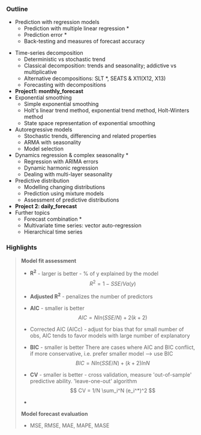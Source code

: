 ### Outline

* Prediction with regression models
  * Prediction with multiple linear regression *
  * Prediction error *
  * Back-testing and measures of forecast accuracy

- Time-series decomposition 
  - Deterministic vs stochastic trend
  - Classical decomposition: trends and seasonality; addictive vs multiplicative
  - Alternative decompositions: SLT *, SEATS & X11(X12, X13)
  - Forecasting with decompositions
- **Project1: monthly_forecast**
- Exponential smoothing
  - Simple exponential smoothing
  - Holt's linear trend method, exponential trend method, Holt-Winters method
  - State space representation of exponential smoothing
- Autoregressive models
  - Stochastic trends, differencing and related properties
  - ARMA with seasonality
  - Model selection
- Dynamics regression & complex seasonality *
  - Regression with ARIMA errors
  - Dynamic harmonic regression
  - Dealing with multi-layer seasonality
- Predictive distribution
  - Modelling changing distributions
  - Prediction using mixture models
  - Assessment of predictive distributions
- **Project 2: daily_forecast**
- Further topics
  - Forecast combination *
  - Multivariate time series: vector auto-regression
  - Hierarchical time series



### Highlights

>  **Model fit assessment**
>
> * **R<sup>2</sup>** - larger is better - % of y explained by the model
>   $$
>   R^2 = 1-SSE/Va(y)
>   $$
>
> * **Adjusted R<sup>2</sup>** - penalizes the number of predictors
>
> * **AIC** - smaller is better
>   $$
>   AIC = Nln(SSE/N)+2(k+2)
>   $$
>
> * Corrected AIC (AICc) - adjust for bias that for small number of obs, AIC tends to favor models with large number of explanatory
>
> * **BIC** - smaller is better There are cases  where AIC and BIC conflict, if more conservative, i.e. prefer smaller model --> use BIC
>   $$
>   BIC = Nln(SSE/N)+(k+2)lnN
>   $$
>
> * **CV** - smaller is better - cross validation, measure 'out-of-sample' predictive ability. 'leave-one-out' algorithm
>   $$
>   CV = 1/N \sum_i^N (e_i^*)^2
>   $$
>
> * 
>
> 
>
> **Model forecast evaluation**
>
> * MSE, RMSE, MAE, MAPE, MASE
>
> 
>
> 